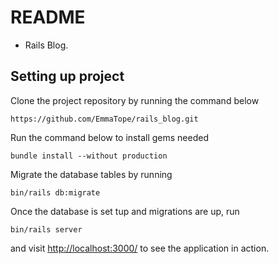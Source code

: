 # README

* Rails Blog.

## Setting up project

Clone the project repository by running the command below

```https://github.com/EmmaTope/rails_blog.git```

Run the command below to install gems needed 

```bundle install --without production```

Migrate the database tables by running

```bin/rails db:migrate```

Once the database is set tup and migrations are up, run

```bin/rails server```

and visit [http://localhost:3000/](http://localhost:3000/) to see the application in action.
